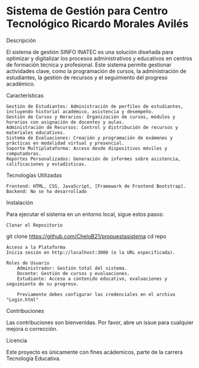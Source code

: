 # Sistema de Gestión para Centro Tecnológico Ricardo Morales Avilés

Descripción

El sistema de gestión SINFO INATEC es una solución diseñada para optimizar y digitalizar los procesos administrativos y educativos en centros de formación técnica y profesional. Este sistema permite gestionar actividades clave, como la programación de cursos, la administración de estudiantes, la gestión de recursos y el seguimiento del progreso académico.

Características

    Gestión de Estudiantes: Administración de perfiles de estudiantes, incluyendo historial académico, asistencia y desempeño.
    Gestión de Cursos y Horarios: Organización de cursos, módulos y horarios con asignación de docentes y aulas.
    Administración de Recursos: Control y distribución de recursos y materiales educativos.
    Sistema de Evaluaciones: Creación y programación de exámenes y prácticas en modalidad virtual y presencial.
    Soporte Multiplataforma: Acceso desde dispositivos móviles y computadoras.
    Reportes Personalizados: Generación de informes sobre asistencia, calificaciones y estadísticas.

Tecnologías Utilizadas

    Frontend: HTML, CSS, JavaScript, [Framework de Frontend Bootstrap].
    Backend: No se ha desarrollado

Instalación

Para ejecutar el sistema en un entorno local, sigue estos pasos:

    Clonar el Repositorio

git clone https://github.com/CheloB21/propuestasistema
cd repo

    Acceso a la Plataforma
    Inicia sesión en http://localhost:3000 (o la URL especificada).

    Roles de Usuario
        Administrador: Gestión total del sistema.
        Docente: Gestión de cursos y evaluaciones.
        Estudiante: Acceso a contenido educativo, evaluaciones y seguimiento de su progreso.

        Previamente debes configurar las credenciales en el archivo "Login.html"

Contribuciones

Las contribuciones son bienvenidas. Por favor, abre un issue para cualquier mejora o corrección.

Licencia

Este proyecto es únicamente con fines acádemicos, parte de la carrera Tecnología Educativa.